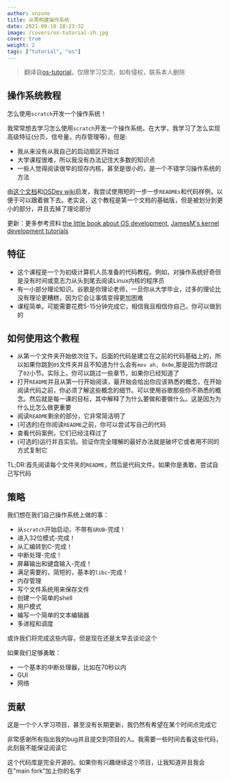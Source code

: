 ```yaml
---
author: xnzone 
title: 从零构建操作系统
date: 2021-09-10 10:23:32
image: /covers/os-tutorial-zh.jpg
cover: true
weight: 2
tags: ["tutorial", "os"]
---
```


>翻译自[os-tutorial](https://github.com/cfenollosa/os-tutorial)，仅限学习交流，如有侵权，联系本人删除

## 操作系统教程

怎么使用`scratch`开发一个操作系统！

我常常想去学习怎么使用`scratch`开发一个操作系统。在大学，我学习了怎么实现高级特征(分页，信号量，内存管理等)，但是:

- 我从来没有从我自己的启动扇区开始过
- 大学课程很难，所以我没有办法记住大多数的知识点
- 一些人觉得阅读很早的现存内核，甚至是很小的，是一个不错学习操作系统的方法

由[这个文档](http://www.cs.bham.ac.uk/~exr/lectures/opsys/10_11/lectures/os-dev.pdf)和[OSDev wiki](http://wiki.osdev.org/)启发，我尝试使用短的一步一步`READMEs`和代码样例，以便于可以跟着做下去。老实说，这个教程是第一个文档的基础版，但是被划分到更小的部分，并且去掉了理论部分

更新：更多参考资料:[the little book about OS development](https://littleosbook.github.io/), [JamesM's kernel development tutorials](https://web.archive.org/web/20160412174753/http://www.jamesmolloy.co.uk/tutorial_html/index.html)

## 特征

- 这个课程是一个为初级计算机人员准备的代码教程。例如，对操作系统好奇但是没有时间或意志力从头到尾去阅读Linux内核的程序员
- 有一小部分理论知识。谷歌是你理论老师，一旦你从大学毕业，过多的理论比没有理论更糟糕，因为它会让事情变得更加困难
- 课程简单。可能需要花费5-15分钟完成它，相信我且相信你自己，你可以做到的

## 如何使用这个教程

- 从第一个文件夹开始依次往下。后面的代码是建立在之前的代码基础上的，所以如果你跳到`05`文件夹并且不知道为什么会有`mov ah, 0x0e`,那是因为你跳过了`02`小节。实际上，你可以跳过一些章节，如果你已经知道了
- 打开`README`并且从第一行开始阅读，最开始会给出你应该熟悉的概念，在开始阅读代码之前，你必须了解这些概念的细节。可以使用谷歌那些你不熟悉的概念。然后就是每一课的目标，其中解释了为什么要做和要做什么。这是因为为什么比怎么做更重要
- 阅读`README`剩余的部分，它非常简洁明了
- (可选的)在你阅读`README`之前，你可以尝试写自己的代码
- 查看代码案例，它们已经注释过了
- (可选的)运行并且实验。验证你完全理解的最好办法就是破坏它或者用不同的方式复制它

TL;DR:首先阅读每个文件夹的`README`，然后是代码文件。如果你是勇敢，尝试自己写代码

## 策略

我们想在我们自己操作系统上做的事：

- 从`scratch`开始启动，不带有`GRUB`-完成！
- 进入32位模式-完成！
- 从汇编转到C-完成！
- 中断处理-完成！
- 屏幕输出和键盘输入-完成！
- 满足需要的，简短的，基本的`libc`-完成！
- 内存管理
- 写个文件系统用来保存文件
- 创建一个简单的shell
- 用户模式
- 编写一个简单的文本编辑器
- 多进程和调度

或许我们将完成这些内容，但是现在还是太早去谈论这个

如果我们足够勇敢：

- 一个基本的中断处理器，比如在70秒以内
- GUI
- 网络

## 贡献

这是一个个人学习项目，甚至没有长期更新，我仍然有希望在某个时间点完成它

非常感谢所有指出我的bug并且提交到项目的人。我需要一些时间去看这些代码，此刻我不能保证阅读它

这个代码库是完全开源的。如果你有兴趣继续这个项目，让我知道并且我会在"main fork"加上你的名字